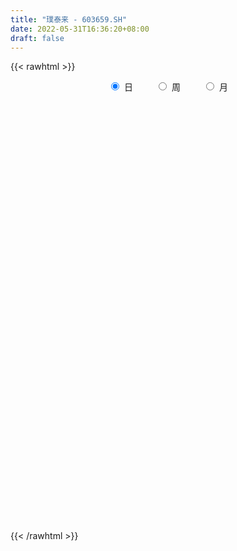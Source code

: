 ```yaml
---
title: "璞泰来 - 603659.SH"
date: 2022-05-31T16:36:20+08:00
draft: false
---
```

{{< rawhtml >}}
    <div style="text-align: center">
        <label style="padding: 1rem;"><input style="margin-right: .5rem" type="radio" name="period" value="D" checked onclick="period_change(this)">日</label>
        <label style="padding: 1rem;"><input style="margin-right: .5rem" type="radio" name="period" value="W" onclick="period_change(this)">周</label>
        <label style="padding: 1rem;"><input style="margin-right: .5rem" type="radio" name="period" value="M" onclick="period_change(this)">月</label>
    </div>
    <div id="chart" style="height: 700px;"></div> 
    <script type="text/javascript">
        const D_v = [99174.33,91848.72,91012.44,46712.13,55943.99,53880.72,106632.62,142519.04,111223.48,75296.56,133567.09,242218.78,159598.41,101921.42,74480.03,91071.54,96413.5,56874.5,81066.67,79982.96,94486.96,83950.95,64350.54,57294.0,46928.36,76363.11,67300.03,58631.86,56011.97,45794.27,74348.71,61433.2,85564.36,80525.19,110413.52,118958.62,84016.98,106577.03,91033.5,78368.05,95021.29,114464.14,84281.53,67442.97,86889.25,116425.32,87595.34,108577.37,76050.18,120490.4,205070.17,190090.74,110401.47,96150.52,95143.08,155914.48,112511.15,93759.63,68255.71,81484.42,103407.62,109069.39,76164.07,67567.48,123838.66,84892.74,87900.07,80141.54,61863.28,83680.04,63255.5,92950.04,54193.35,96708.71,52288.72,101033.56,76381.36,85811.77,72655.44,71880.95,49959.09,74245.86,85511.79,173482.69,145520.2,122061.98,91868.99,86513.53,95488.82,101757.53,68583.56,75004.33,76595.57,91110.87,83790.84,77297.48,65334.83,56295.16,67419.27,75628.58,59142.33,63453.68,70399.31,53776.78,57658.71,45046.82,69199.3,57886.29,93014.58,74521.63,72206.46,48218.55,66262.97,61298.31,77319.31,65263.98,74178.78,44751.82,46402.29,74487.74,48112.81,46045.38,43371.21,46331.33,79895.63,56192.06,81010.99,70915.54,126620.08,185720.03,109317.52,66946.26,53195.87,39866.51,42045.68,47287.84,47221.19,50813.76,62665.89,140172.92,57623.46,48913.21,33629.92,64580.35,44838.66,41988.06,41713.26,92610.28,96155.08,42863.11,52611.09,45680.44,38487.53,28908.48,47798.92,58067.72,63335.24,50677.34,87214.19,78842.55,80218.53,50778.14,84859.31,67985.32,36207.33,62725.54,31419.7,33933.76,45328.44,31067.85,29087.17,26226.19,35059.48,48224.12,48136.75,55553.95,67829.64,58071.85,34117.91,45027.49,26804.6,56192.57,33436.48,45396.38,27403.74,64690.86,49072.64,66418.04,40427.24,49609.71,37956.03,33594.71,46487.94,66180.3,68821.93,50007.0,73567.1,50643.0,30873.08,54839.35,78472.32,57495.21,31411.02,35520.54,34243.08,73333.09,38876.0,44896.93,44208.73,89710.43,59567.25,56822.33,44547.09,44050.32,38682.97,56247.61,72094.75,80402.97,59209.41,38186.49,62152.1,29130.56,36044.0,31175.03,51708.82,46839.46,42639.55,55469.59,77025.36,53356.77,74229.74,56925.28,33623.36,23246.41,66508.99,60890.47,27103.58,38051.37,30238.25,36659.41,29783.45,29810.25,44474.54,37274.73,57375.23,66732.24,66006.63,36306.05,42002.6,65669.13]
const D_histogram = [0.0,-0.0804102564,0.0420672949,0.2188242677,0.0873478643,0.0316604775,0.3964656923,1.1541335392,1.2567056135,1.4190675436,1.9670905983,2.2079801792,2.1627611657,2.0939237195,1.9950789083,2.1760889719,2.2430039247,1.9840882148,1.2734518002,1.4180814641,1.9692606617,1.9492597785,1.7503785267,1.4758090445,1.1316441792,0.629132687,0.5819677684,0.336975233,0.5225132011,0.6523611454,0.5392606671,0.4732285286,0.5194911003,1.3204830512,2.6618448739,2.4907475468,3.1714296494,2.2083789317,1.0288843669,0.2754580245,-0.9353082402,-1.9950672032,-2.3021047271,-2.0687835879,-2.1386395887,-2.836708435,-3.0411618751,-3.3946573036,-3.4438826342,-3.2294262734,-3.7483046245,-3.1071249451,-2.9976923866,-1.9479286934,-1.1334825484,-0.0528964707,-0.0598821349,-0.1985639283,-0.1797715116,-0.1764481464,-0.4002107717,-0.7874876905,-0.798221188,-0.6611836713,0.1154580613,0.520026726,0.7628057617,1.3223964862,1.3876971396,0.9004749856,0.5180092134,0.0094732612,-0.1493930519,-0.7090286663,-1.0102731927,-1.7185913452,-1.9849615509,-1.3840333824,-0.9500573772,-0.2788237893,0.3023500527,0.7289124336,1.9662827941,3.162596501,3.5472215665,4.1389623596,4.0000087356,3.6022629975,3.3695726612,2.4286260073,1.3843007999,-0.0586886201,-0.7823280985,-1.7173698105,-2.1869808331,-2.9594033112,-2.3382942336,-2.1320137298,-1.5994660935,-1.1355809486,-0.8283589662,-0.343177135,-0.6383874326,-0.8288902912,-0.3719971345,-0.2012410518,0.6170504287,0.5684119488,0.0855046006,-0.7925311222,-1.2168983557,-1.4895250096,-1.3781320682,-1.093197285,0.2478826921,0.9917825123,1.1854691779,0.9716598208,0.6441742224,-0.2991813972,-1.0997857807,-1.3599222976,-1.5351545967,-1.7593574774,-1.2460808964,-0.9104736681,-1.3105645927,-1.787246597,-0.9714194598,0.3274331115,0.3636781662,0.0940214967,0.0032938478,-0.0681769972,-0.181111939,-0.6787397835,-0.4632197488,-0.3463847837,0.108503256,-0.4275291207,-0.8688990261,-1.11988127,-1.1898741584,-1.5523074264,-1.9976417357,-2.2500585646,-2.1781267833,-2.2399395864,-2.4729617948,-2.3142577672,-1.7796932722,-1.2185844161,-0.6961928705,-0.1951485,-0.02303711,-0.2568792116,-0.5408682367,-0.9180260097,-1.4025541551,-1.4522564336,-1.0448133622,-0.8241997065,-0.1560145491,0.4491504804,0.9156978886,0.7404079541,0.6234336692,0.6913113013,0.7895063813,0.7102183957,0.7041054808,0.4324190866,0.3955444558,0.5011332028,0.0690302221,-0.1121687967,-0.7300667656,-0.9277493297,-1.0474064018,-0.6353334925,-0.2879365912,0.1264504084,0.1779084636,0.3095787047,0.3013979073,0.9481406993,1.2788054564,1.7937994341,2.1277606476,2.3099432202,2.1435006791,1.5320046258,0.7760588601,-0.2891130642,-0.9280949631,-1.2509356981,-0.7566024327,-0.4596713612,-0.3916071766,-0.2392860414,0.6157281111,1.1814648302,1.3695270114,1.663354537,1.5294762669,1.5688415981,1.390788687,0.8567116428,0.2889033708,0.6850486012,1.0382783315,0.982518148,1.029749964,0.8144329893,0.6328868182,0.739043544,0.2128986139,-0.0953420897,-0.5467428148,-0.9557504833,-1.4332686534,-1.3612807298,-1.3507862894,-1.5013888146,-1.8877894451,-2.1664054033,-2.6438239658,-3.0399348708,-2.4262905816,-1.8732841263,-1.1743204486,-0.61311998,-0.0220605332,0.2530078305,0.9934046772,1.7112438048,2.0019948035,2.4175127464,2.5131594284,2.8181334496,2.7909193965,2.7056387528,2.4616515646,2.0519794854,1.331896314,0.598746399,-0.0978671121,-0.477016261,-0.5175212019,-0.484142856]
const D_fast = [0.0,-0.1005128205,0.0324815545,0.2639445942,0.1543051569,0.1065328895,0.5704545274,1.6166557591,2.0334042367,2.5505330527,3.590328757,4.3832133827,4.8786846607,5.3333281444,5.7332530602,6.4582853667,7.0859513008,7.3230576445,6.93078418,7.42993421,8.473428573,8.9407426343,9.1794560142,9.2738387931,9.2125849727,8.8673566522,8.9656836757,8.8049349485,9.121101217,9.4140394476,9.435754136,9.4880291297,9.6641644765,10.7952771901,12.8021002314,13.253689791,14.7272293059,14.3162733212,13.393999848,12.7094380118,11.264844687,9.7063189233,8.8237552175,8.5398804598,7.9353645618,6.5281186068,5.5633746978,4.3612149435,3.4510189543,2.8581187468,1.4021642395,1.2665626826,0.6265721445,1.1893536643,1.7204291723,2.7877911323,2.7658349343,2.5775121589,2.5513616976,2.5105730263,2.186757708,1.6026088666,1.3923200721,1.364061671,2.1695679189,2.7041432651,3.1376237412,4.0278135873,4.4400385256,4.1779351179,3.9249716491,3.4188040122,3.2225894362,2.4856966551,1.9318838306,0.7939178418,0.0313072484,0.2862270712,0.4826887322,1.0842163728,1.7409777279,2.3497682173,4.0787092762,6.0656721085,7.3371025655,8.9635839485,9.8246325084,10.3274525197,10.9371553487,10.6033651966,9.9051151892,8.4474536142,7.5282321111,6.1638479465,5.1474917156,3.6352184097,3.6717539289,3.3450310003,3.4777121132,3.6577020209,3.7578342618,4.1572218093,3.7024146535,3.3046892221,3.6685830952,3.7890289149,4.7615830026,4.8550475099,4.3935163119,3.3173478085,2.588755986,1.9437480797,1.7106080041,1.7222434661,3.1252941162,4.1171395644,4.6071935246,4.6362991227,4.4698570799,3.451706111,2.3761552823,1.776038191,1.2170172427,0.5529749926,0.7547313495,0.8627201608,0.134988088,-0.7885055655,-0.2155332932,1.1651775559,1.2923421521,1.0461908569,0.9562866699,0.8677715756,0.709558649,0.0422458587,0.1419609562,0.1721997254,0.654213579,0.0112989221,-0.6472957398,-1.1782483012,-1.5457097291,-2.2962198538,-3.240964597,-4.0558960671,-4.5284959816,-5.1502936812,-6.0015563384,-6.4214167526,-6.3317755756,-6.0753128236,-5.7269694956,-5.2747122501,-5.1083601376,-5.4064220421,-5.8256281264,-6.4322924018,-7.267459086,-7.6802254728,-7.5339857421,-7.5194220129,-6.8902404928,-6.1727878432,-5.4773159628,-5.4675039088,-5.4286197764,-5.187914319,-4.8923426437,-4.7940760303,-4.6241625751,-4.7877441976,-4.7257327144,-4.4948606667,-4.9097060918,-5.1189473099,-5.9193619701,-6.3489818666,-6.7304905392,-6.477251003,-6.2018382496,-5.7558386479,-5.6599034768,-5.4508385595,-5.38366988,-4.4998919132,-3.849525792,-2.8860819558,-2.0201805804,-1.2605122027,-0.891079574,-1.1195744709,-1.6815055216,-2.818955712,-3.6899613516,-4.3255360111,-4.0203533539,-3.8383401228,-3.8681777323,-3.7756781074,-2.7667319272,-1.9056290005,-1.3751850665,-0.6655189066,-0.41702811,0.0145476207,0.1841918814,-0.1357072521,-0.6312896815,-0.0638823007,0.5489170125,0.7387863659,1.0434556729,1.0317469456,1.008422479,1.2993400908,0.8264198142,0.4943435881,-0.0937428407,-0.74168813,-1.5775234635,-1.8458557223,-2.1730578542,-2.6990075831,-3.5573555749,-4.3775728839,-5.5159474378,-6.6720420605,-6.6649704167,-6.5802849929,-6.1749014274,-5.7669809539,-5.1814366403,-4.843116319,-3.8543683029,-2.7087182242,-1.9174685247,-0.8975723951,-0.1736358561,0.8358715276,1.5063873236,2.0975163681,2.4689420711,2.5722648632,2.1851557703,1.6016924551,0.8806121659,0.3822089517,0.2123237104,0.1246663423]
const D_slow = [0.0,-0.0201025641,-0.0095857404,0.0451203265,0.0669572926,0.074872412,0.1739888351,0.4625222199,0.7766986232,1.1314655091,1.6232381587,2.1752332035,2.7159234949,3.2394044248,3.7381741519,4.2821963949,4.842947376,5.3389694297,5.6573323798,6.0118527458,6.5041679112,6.9914828559,7.4290774875,7.7980297486,8.0809407935,8.2382239652,8.3837159073,8.4679597155,8.5985880158,8.7616783022,8.8964934689,9.0148006011,9.1446733762,9.474794139,10.1402553575,10.7629422442,11.5557996565,12.1078943894,12.3651154811,12.4339799873,12.2001529272,11.7013861264,11.1258599446,10.6086640477,10.0740041505,9.3648270418,8.604536573,7.7558722471,6.8949015885,6.0875450202,5.1504688641,4.3736876278,3.6242645311,3.1372823578,2.8539117207,2.840687603,2.8257170693,2.7760760872,2.7311332093,2.6870211727,2.5869684798,2.3900965571,2.1905412601,2.0252453423,2.0541098576,2.1841165391,2.3748179795,2.7054171011,3.052341386,3.2774601324,3.4069624357,3.409330751,3.3719824881,3.1947253215,2.9421570233,2.512509187,2.0162687993,1.6702604537,1.4327461094,1.3630401621,1.4386276752,1.6208557836,2.1124264822,2.9030756074,3.789880999,4.8246215889,5.8246237728,6.7251895222,7.5675826875,8.1747391893,8.5208143893,8.5061422343,8.3105602097,7.881217757,7.3344725487,6.5946217209,6.0100481625,5.4770447301,5.0771782067,4.7932829696,4.586193228,4.5003989443,4.3408020861,4.1335795133,4.0405802297,3.9902699667,4.1445325739,4.2866355611,4.3080117113,4.1098789307,3.8056543418,3.4332730894,3.0887400723,2.8154407511,2.8774114241,3.1253570522,3.4217243466,3.6646393018,3.8256828575,3.7508875082,3.475941063,3.1359604886,2.7521718394,2.31233247,2.0008122459,1.7731938289,1.4455526807,0.9987410315,0.7558861665,0.8377444444,0.928663986,0.9521693601,0.9529928221,0.9359485728,0.890670588,0.7209856422,0.605180705,0.518584509,0.545710323,0.4388280429,0.2216032863,-0.0583670312,-0.3558355708,-0.7439124274,-1.2433228613,-1.8058375025,-2.3503691983,-2.9103540949,-3.5285945436,-4.1071589854,-4.5520823034,-4.8567284075,-5.0307766251,-5.0795637501,-5.0853230276,-5.1495428305,-5.2847598897,-5.5142663921,-5.8649049309,-6.2279690393,-6.4891723798,-6.6952223064,-6.7342259437,-6.6219383236,-6.3930138515,-6.2079118629,-6.0520534456,-5.8792256203,-5.681849025,-5.5042944261,-5.3282680559,-5.2201632842,-5.1212771702,-4.9959938695,-4.978736314,-5.0067785132,-5.1892952046,-5.421232537,-5.6830841374,-5.8419175105,-5.9139016584,-5.8822890563,-5.8378119404,-5.7604172642,-5.6850677874,-5.4480326125,-5.1283312484,-4.6798813899,-4.147941228,-3.5704554229,-3.0345802532,-2.6515790967,-2.4575643817,-2.5298426477,-2.7618663885,-3.074600313,-3.2637509212,-3.3786687615,-3.4765705557,-3.536392066,-3.3824600383,-3.0870938307,-2.7447120779,-2.3288734436,-1.9465043769,-1.5542939774,-1.2065968056,-0.9924188949,-0.9201930522,-0.7489309019,-0.4893613191,-0.2437317821,0.0137057089,0.2173139563,0.3755356608,0.5602965468,0.6135212003,0.5896856779,0.4529999742,0.2140623533,-0.14425481,-0.4845749925,-0.8222715648,-1.1976187685,-1.6695661298,-2.2111674806,-2.872123472,-3.6321071897,-4.2386798351,-4.7070008667,-5.0005809788,-5.1538609738,-5.1593761071,-5.0961241495,-4.8477729802,-4.419962029,-3.9194633281,-3.3150851415,-2.6867952844,-1.982261922,-1.2845320729,-0.6081223847,0.0072905065,0.5202853778,0.8532594563,1.0029460561,0.978479278,0.8592252128,0.7298449123,0.6088091983]
const D_data = [['2021-05-20', 86.97, 89.01, 85.3, 89.56],['2021-05-21', 87.9, 87.75, 87.32, 92.21],['2021-05-24', 89.96, 90.39, 88.19, 91.0],['2021-05-25', 90.0, 91.99, 90.0, 92.2],['2021-05-26', 92.0, 88.38, 87.07, 92.36],['2021-05-27', 89.61, 88.88, 87.1, 89.9],['2021-05-28', 90.08, 95.18, 88.6, 97.77],['2021-05-31', 98.62, 103.82, 96.89, 104.7],['2021-06-01', 102.2, 99.0, 94.69, 102.48],['2021-06-02', 98.5, 101.68, 97.98, 104.43],['2021-06-03', 103.5, 110.0, 102.61, 111.85],['2021-06-04', 108.17, 110.24, 106.01, 115.22],['2021-06-07', 114.5, 109.29, 105.15, 115.47],['2021-06-08', 110.14, 110.82, 109.7, 115.54],['2021-06-09', 112.34, 112.13, 110.51, 114.8],['2021-06-10', 112.12, 118.11, 109.98, 119.0],['2021-06-11', 119.38, 119.78, 115.02, 121.0],['2021-06-15', 117.96, 117.6, 115.46, 120.99],['2021-06-16', 118.7, 111.4, 110.0, 118.7],['2021-06-17', 111.3, 122.5, 111.3, 122.5],['2021-06-18', 122.26, 131.74, 121.01, 134.0],['2021-06-21', 130.92, 128.56, 124.0, 131.26],['2021-06-22', 127.53, 128.24, 124.37, 131.4],['2021-06-23', 127.52, 128.39, 123.62, 130.32],['2021-06-24', 127.65, 128.02, 123.22, 129.76],['2021-06-25', 129.09, 125.61, 119.71, 129.09],['2021-06-28', 125.0, 131.5, 123.86, 133.5],['2021-06-29', 131.62, 129.8, 127.58, 133.9],['2021-06-30', 129.26, 136.6, 128.0, 137.0],['2021-07-01', 134.8, 138.47, 133.8, 145.0],['2021-07-02', 134.34, 137.21, 132.1, 138.74],['2021-07-05', 138.1, 139.0, 132.6, 139.43],['2021-07-06', 138.65, 142.05, 138.65, 147.44],['2021-07-07', 141.0, 155.88, 140.01, 155.88],['2021-07-08', 157.05, 171.47, 157.05, 171.47],['2021-07-09', 172.5, 159.25, 154.32, 172.5],['2021-07-12', 162.93, 175.18, 158.42, 175.18],['2021-07-13', 174.57, 157.66, 157.66, 175.0],['2021-07-14', 149.06, 152.18, 144.91, 159.87],['2021-07-15', 150.5, 154.57, 148.0, 159.0],['2021-07-16', 153.7, 145.0, 143.0, 156.77],['2021-07-19', 144.4, 141.26, 134.6, 147.76],['2021-07-20', 142.96, 146.89, 138.5, 148.98],['2021-07-21', 148.5, 153.26, 145.4, 155.57],['2021-07-22', 155.0, 149.69, 141.83, 155.0],['2021-07-23', 148.0, 139.12, 138.0, 148.0],['2021-07-26', 139.39, 141.78, 137.0, 143.57],['2021-07-27', 143.3, 136.98, 136.0, 148.0],['2021-07-28', 135.0, 138.0, 133.2, 140.88],['2021-07-29', 142.0, 140.0, 135.03, 142.84],['2021-07-30', 139.8, 127.98, 126.0, 142.99],['2021-08-02', 135.0, 140.78, 133.33, 140.78],['2021-08-03', 140.0, 134.27, 130.5, 140.0],['2021-08-04', 135.0, 147.7, 134.94, 147.7],['2021-08-05', 150.0, 149.0, 145.18, 153.45],['2021-08-06', 153.27, 157.41, 152.98, 163.9],['2021-08-09', 157.47, 147.05, 144.4, 157.47],['2021-08-10', 147.3, 145.3, 139.51, 150.7],['2021-08-11', 144.51, 147.19, 141.69, 150.18],['2021-08-12', 145.02, 147.3, 140.87, 148.87],['2021-08-13', 147.1, 144.0, 141.94, 154.4],['2021-08-16', 145.0, 140.17, 136.0, 145.1],['2021-08-17', 140.0, 143.5, 138.88, 146.4],['2021-08-18', 143.5, 145.41, 140.2, 147.87],['2021-08-19', 143.08, 155.98, 140.11, 157.88],['2021-08-20', 155.0, 155.08, 151.12, 160.32],['2021-08-23', 155.0, 155.65, 147.59, 157.5],['2021-08-24', 156.4, 163.0, 156.4, 167.55],['2021-08-25', 161.23, 160.0, 158.6, 167.03],['2021-08-26', 160.0, 153.3, 151.8, 160.72],['2021-08-27', 152.11, 153.3, 147.17, 154.63],['2021-08-30', 153.3, 150.0, 148.68, 158.48],['2021-08-31', 150.0, 153.0, 147.0, 153.68],['2021-09-01', 154.0, 146.15, 140.0, 154.66],['2021-09-02', 143.1, 146.8, 143.1, 148.49],['2021-09-03', 148.0, 138.25, 135.0, 148.15],['2021-09-06', 136.5, 139.98, 133.0, 141.69],['2021-09-07', 140.89, 150.67, 138.11, 152.0],['2021-09-08', 150.8, 150.67, 148.81, 158.87],['2021-09-09', 155.29, 156.35, 149.9, 159.85],['2021-09-10', 156.2, 158.83, 151.95, 159.79],['2021-09-13', 161.73, 160.26, 155.86, 164.5],['2021-09-14', 162.91, 176.29, 160.5, 176.29],['2021-09-15', 185.0, 184.8, 181.6, 193.92],['2021-09-16', 180.0, 182.09, 174.57, 192.0],['2021-09-17', 182.09, 191.04, 179.0, 200.29],['2021-09-22', 188.8, 187.14, 185.09, 198.0],['2021-09-23', 193.47, 186.39, 184.9, 195.5],['2021-09-24', 187.69, 190.57, 181.89, 197.5],['2021-09-27', 191.62, 181.96, 175.3, 193.38],['2021-09-28', 180.16, 178.0, 172.5, 184.58],['2021-09-29', 178.53, 168.0, 165.01, 178.7],['2021-09-30', 171.95, 172.0, 163.25, 175.8],['2021-10-08', 176.81, 165.0, 160.0, 180.88],['2021-10-11', 164.22, 166.54, 156.0, 170.0],['2021-10-12', 164.34, 158.3, 156.22, 167.5],['2021-10-13', 158.5, 174.13, 156.51, 174.13],['2021-10-14', 171.0, 170.2, 166.6, 176.97],['2021-10-15', 167.13, 175.55, 166.8, 176.56],['2021-10-18', 175.58, 177.0, 168.08, 177.8],['2021-10-19', 177.01, 177.01, 171.43, 179.13],['2021-10-20', 176.0, 181.57, 174.55, 184.65],['2021-10-21', 179.67, 172.54, 169.8, 180.91],['2021-10-22', 171.0, 172.55, 168.77, 175.95],['2021-10-25', 172.0, 181.49, 171.36, 183.68],['2021-10-26', 184.0, 179.95, 178.56, 188.0],['2021-10-27', 180.0, 191.5, 176.5, 193.56],['2021-10-28', 191.8, 183.8, 182.55, 193.1],['2021-10-29', 181.78, 177.79, 173.1, 185.0],['2021-11-01', 176.0, 169.46, 168.0, 177.81],['2021-11-02', 169.5, 171.37, 168.98, 176.84],['2021-11-03', 169.93, 170.81, 167.54, 175.6],['2021-11-04', 172.0, 174.5, 170.0, 179.37],['2021-11-05', 176.59, 177.18, 173.6, 185.59],['2021-11-08', 177.0, 194.9, 175.71, 194.9],['2021-11-09', 196.0, 194.0, 191.11, 198.43],['2021-11-10', 192.91, 190.99, 184.78, 193.85],['2021-11-11', 190.4, 187.2, 183.4, 192.0],['2021-11-12', 185.71, 185.49, 180.8, 188.47],['2021-11-15', 184.88, 175.0, 173.99, 184.88],['2021-11-16', 174.91, 172.01, 172.01, 176.97],['2021-11-17', 173.44, 175.39, 172.66, 177.36],['2021-11-18', 175.99, 174.53, 171.5, 176.8],['2021-11-19', 175.47, 171.87, 169.0, 175.88],['2021-11-22', 172.0, 181.0, 170.51, 182.6],['2021-11-23', 179.5, 180.48, 173.01, 181.5],['2021-11-24', 180.0, 170.42, 167.1, 180.0],['2021-11-25', 169.1, 166.01, 164.42, 171.02],['2021-11-26', 169.5, 182.15, 167.5, 182.61],['2021-11-29', 178.85, 193.8, 178.85, 200.37],['2021-11-30', 195.0, 182.0, 181.19, 197.88],['2021-12-01', 183.06, 177.85, 176.8, 185.0],['2021-12-02', 178.86, 179.29, 177.88, 183.8],['2021-12-03', 182.87, 179.2, 178.0, 183.72],['2021-12-06', 177.0, 178.21, 175.2, 181.73],['2021-12-07', 178.96, 171.5, 170.65, 179.98],['2021-12-08', 172.34, 179.31, 172.34, 181.0],['2021-12-09', 179.0, 178.73, 175.5, 184.79],['2021-12-10', 178.33, 184.5, 176.94, 187.28],['2021-12-13', 183.0, 171.8, 166.25, 183.0],['2021-12-14', 169.5, 169.86, 168.37, 172.84],['2021-12-15', 170.5, 169.58, 168.8, 175.66],['2021-12-16', 169.72, 170.02, 167.23, 171.01],['2021-12-17', 169.0, 164.0, 160.95, 171.3],['2021-12-20', 163.5, 159.2, 157.86, 165.09],['2021-12-21', 158.57, 157.8, 156.6, 161.0],['2021-12-22', 159.75, 159.3, 156.49, 160.71],['2021-12-23', 160.0, 155.5, 153.08, 160.0],['2021-12-24', 155.5, 150.2, 143.56, 155.79],['2021-12-27', 152.0, 152.44, 150.01, 156.0],['2021-12-28', 153.98, 156.77, 151.5, 157.38],['2021-12-29', 158.0, 158.2, 155.8, 160.4],['2021-12-30', 157.69, 159.18, 155.5, 160.76],['2021-12-31', 159.54, 160.61, 157.5, 161.2],['2022-01-04', 162.0, 157.5, 156.5, 163.61],['2022-01-05', 156.42, 151.4, 150.3, 158.47],['2022-01-06', 148.45, 148.3, 143.58, 150.49],['2022-01-07', 148.74, 143.98, 141.39, 149.6],['2022-01-10', 145.2, 138.55, 137.0, 145.2],['2022-01-11', 140.45, 140.54, 135.9, 142.98],['2022-01-12', 143.0, 145.33, 141.33, 149.3],['2022-01-13', 146.0, 143.0, 141.5, 146.88],['2022-01-14', 140.61, 149.67, 140.0, 150.98],['2022-01-17', 150.01, 151.5, 148.0, 156.3],['2022-01-18', 150.51, 152.29, 150.51, 155.35],['2022-01-19', 152.09, 144.8, 142.19, 152.66],['2022-01-20', 144.76, 144.41, 143.7, 147.97],['2022-01-21', 144.12, 146.27, 141.37, 149.18],['2022-01-24', 145.0, 146.87, 142.0, 148.29],['2022-01-25', 146.5, 144.5, 144.39, 150.78],['2022-01-26', 145.53, 144.98, 142.42, 147.5],['2022-01-27', 146.33, 140.6, 140.16, 146.7],['2022-01-28', 141.2, 142.3, 137.5, 146.45],['2022-02-07', 145.5, 143.91, 138.12, 150.98],['2022-02-08', 143.53, 135.8, 132.52, 144.53],['2022-02-09', 135.57, 136.55, 132.51, 137.91],['2022-02-10', 136.55, 127.84, 125.8, 138.0],['2022-02-11', 125.75, 129.47, 124.5, 133.6],['2022-02-14', 129.2, 128.0, 125.0, 131.61],['2022-02-15', 128.84, 133.96, 127.66, 134.5],['2022-02-16', 135.3, 134.0, 133.11, 136.36],['2022-02-17', 134.0, 136.0, 133.02, 139.99],['2022-02-18', 135.0, 132.0, 131.0, 135.02],['2022-02-21', 132.34, 132.87, 131.13, 138.98],['2022-02-22', 131.62, 130.88, 129.0, 132.6],['2022-02-23', 131.5, 140.53, 131.5, 143.0],['2022-02-24', 139.99, 139.36, 137.33, 142.46],['2022-02-25', 142.58, 144.5, 141.1, 148.2],['2022-02-28', 145.03, 145.48, 142.73, 147.38],['2022-03-01', 146.97, 146.21, 144.0, 149.61],['2022-03-02', 145.93, 143.2, 140.8, 145.98],['2022-03-03', 144.21, 136.58, 136.1, 144.9],['2022-03-04', 134.12, 131.62, 130.1, 136.87],['2022-03-07', 129.54, 122.64, 121.96, 131.0],['2022-03-08', 122.13, 122.49, 119.48, 126.05],['2022-03-09', 124.0, 122.55, 116.18, 125.3],['2022-03-10', 126.58, 132.0, 126.0, 133.7],['2022-03-11', 130.0, 130.71, 126.57, 131.98],['2022-03-14', 128.24, 128.0, 127.01, 131.0],['2022-03-15', 126.0, 128.9, 124.92, 134.0],['2022-03-16', 132.1, 140.1, 128.8, 140.32],['2022-03-17', 140.03, 140.59, 140.0, 145.0],['2022-03-18', 138.81, 138.51, 135.38, 140.89],['2022-03-21', 138.8, 142.0, 136.28, 144.48],['2022-03-22', 141.04, 138.05, 136.99, 141.9],['2022-03-23', 145.0, 140.96, 139.51, 145.9],['2022-03-24', 139.56, 138.85, 135.1, 141.0],['2022-03-25', 138.0, 133.2, 132.7, 140.7],['2022-03-28', 130.54, 130.11, 128.71, 134.0],['2022-03-29', 134.1, 142.0, 132.5, 143.12],['2022-03-30', 142.99, 144.1, 140.36, 145.17],['2022-03-31', 145.54, 140.54, 138.76, 146.49],['2022-04-01', 139.25, 142.6, 138.4, 145.5],['2022-04-06', 142.6, 139.61, 137.51, 143.2],['2022-04-07', 138.0, 139.58, 136.51, 142.2],['2022-04-08', 139.58, 143.6, 137.95, 146.18],['2022-04-11', 142.17, 135.0, 133.05, 142.17],['2022-04-12', 132.01, 135.6, 131.56, 140.48],['2022-04-13', 135.0, 131.56, 130.0, 135.05],['2022-04-14', 133.5, 129.2, 126.85, 135.5],['2022-04-15', 127.79, 124.98, 121.79, 127.79],['2022-04-18', 123.78, 129.6, 122.8, 130.5],['2022-04-19', 128.1, 127.87, 126.66, 132.88],['2022-04-20', 128.64, 124.18, 124.0, 129.0],['2022-04-21', 123.19, 118.2, 117.01, 125.19],['2022-04-22', 118.3, 115.84, 115.19, 119.89],['2022-04-25', 111.21, 109.0, 108.99, 114.8],['2022-04-26', 110.12, 104.9, 103.61, 110.34],['2022-04-27', 102.81, 115.39, 101.3, 115.39],['2022-04-28', 113.68, 115.43, 111.27, 118.0],['2022-04-29', 116.47, 118.74, 111.2, 120.27],['2022-05-05', 115.83, 118.99, 114.52, 121.8],['2022-05-06', 115.39, 121.5, 115.1, 123.47],['2022-05-09', 119.05, 119.25, 118.11, 122.58],['2022-05-10', 119.2, 127.63, 117.52, 127.63],['2022-05-11', 125.87, 131.73, 123.9, 135.81],['2022-05-12', 130.0, 130.01, 128.0, 133.6],['2022-05-13', 131.58, 134.75, 129.01, 136.98],['2022-05-16', 133.7, 133.68, 133.1, 137.46],['2022-05-17', 134.5, 139.2, 133.75, 139.36],['2022-05-18', 139.13, 137.81, 137.21, 141.5],['2022-05-19', 135.68, 138.85, 135.12, 139.2],['2022-05-20', 139.5, 138.0, 135.19, 140.6],['2022-05-23', 137.89, 136.0, 133.44, 137.89],['2022-05-24', 135.46, 130.5, 130.5, 136.0],['2022-05-25', 129.8, 127.3, 125.31, 132.98],['2022-05-26', 128.8, 124.22, 121.1, 131.0],['2022-05-27', 125.69, 125.18, 124.39, 129.09],['2022-05-30', 127.37, 128.0, 125.2, 128.75],['2022-05-31', 127.85, 128.6, 124.22, 128.6]]
const W_v = [217.61,1243.97,221429.27,1202063.0700000001,744124.3700000001,456412.4999999999,305936.96,183506.49,339299.08,175168.97,147774.61,212820.23,159165.23,138138.41,55992.77,113236.87,494255.65,287019.5,164787.9,264753.37,168121.53,158384.17,226960.92,194573.0,171204.2,156422.44,110782.74,70075.06,90572.77,67213.47,80407.63,52187.54,49968.95,96785.47,86641.23,37576.97,60901.38,64332.55,111588.02,82435.13,74948.81,47429.66,63968.66,67127.12,57861.72,45543.29,34071.91,33655.25,26995.42,57989.22,70341.03,53781.04,36077.42,64859.16,61882.59,108385.09,106466.63,201748.48,99208.14,82011.28,84740.85,77148.98,80443.99,62284.58,21586.42,41571.42,30718.34,23666.04,27659.52,24807.25,40845.11,53814.18,32137.82,68435.55,63689.28,37806.52,95504.41,60607.55,47297.67,33695.31,95311.67,101613.46,86844.82,73681.23,81223.0,107524.37,10315.47,33416.3,52772.69,38699.74,109674.69,284809.1,118007.95,190439.56,189572.82,185841.32,173599.65,198646.55,177830.15,163813.37,173151.3,222308.38,201889.79,317127.54,216368.23,231005.95,349926.46,328738.31,242754.13,338038.94,298977.8,286894.19,171127.62,279280.46,185994.36,152646.97,169349.09,147333.16,260732.85,224300.18,151857.1,190760.19,212649.08,101432.32,130719.06,158587.94,239060.35,271135.29,194154.32,186628.59,173999.43,249742.27,169207.49,177982.98,168377.51,157626.09,156391.99,85450.73,54307.17,217317.74,211419.24,171559.35,228018.58,231214.86,265374.4,307001.13,212318.65,327386.61,272353.21,334031.34,221853.5,398504.0,386484.87,309831.99,224480.28,191022.24,123253.92,92182.63,173422.11,98072.75,111933.76,158066.52,115546.42,136378.03,147143.66,243491.08,201565.74,293847.44,97156.28,150981.09,338820.46,354181.9,704824.9500000001,523484.9,312411.09,328886.96,302086.84,456894.89,455016.85,469503.21,597783.4600000001,647700.29,459418.53,461532.34,376840.43,397174.3799999999,356688.61,600822.52,273871.34,321940.99,91110.87,350137.5800000001,322400.6800000001,322805.7,322507.92,307916.18,258348.47,414634.3,455046.19,250034.36,344919.86,317305.34,208550.65,219879.22,381912.72,232271.65,166769.13,277816.31,195579.05,252981.66,208075.63,309219.33,253090.98,226869.64,294855.83,138980.9,312045.72,194897.87,302721.01,90548.64,215800.82,170965.9,263694.88,107671.73]
const W_histogram = [0.0,0.6479790313,2.0615064088,2.8100627529,3.2352224181,2.8727445188,2.5433194217,2.1435922811,1.7568663256,1.3228076215,0.9322999983,0.3276146487,-0.1557485957,-0.58639416,-1.1107208544,-0.8383935909,-0.4053399343,-0.1114268727,0.0913221155,0.3466972712,0.2487656924,0.2545111702,0.2647333054,0.0551492602,-0.0598775561,-0.4022221335,-0.7722449718,-1.0591014316,-1.3503568564,-1.5959782842,-1.6696142525,-1.7013118895,-1.7540889597,-1.5990075287,-1.3795540807,-1.1926712778,-1.3681838267,-1.3348470292,-1.303361694,-1.1641201267,-0.9055000341,-0.5508171898,-0.3518686623,-0.0225463106,0.1650464319,0.1953110328,0.1590123614,0.1650242476,0.0897080557,0.0478645541,-0.01798641,0.0848356889,0.1662928838,0.2198500058,0.3104492159,0.3555909745,0.3367850395,0.628704884,0.7673363593,0.7116563547,0.5677551006,0.3905071345,0.3035890837,0.1332309251,0.0683300364,-0.1129543518,-0.2092084656,-0.3754286681,-0.4742651238,-0.5553264594,-0.532518404,-0.4260626778,-0.3675844092,-0.1448340417,-0.0293046365,0.0500902129,0.2869360605,0.458457769,0.4032198299,0.3908462776,0.3522241824,0.1867547588,0.0788188434,0.075231696,-0.0125045479,-0.060696093,-0.0696883361,-0.1140311933,-0.2629007787,-0.2564973135,-0.0377339473,0.2765342606,0.3854671486,0.980018415,1.3570397816,1.6060482624,1.8001307331,1.9143283484,2.0688805876,2.2585004952,2.2019561873,1.782099295,1.7498700916,2.0007830331,1.9911856821,1.8459047366,0.8968662266,0.1185264954,-0.6817522636,-1.6768633165,-2.3901511518,-2.6313424488,-2.7143514317,-2.3898844159,-2.1537140549,-1.5790789288,-1.005912791,-0.667469115,-0.4508584018,0.0573478606,0.7269988731,0.9143149207,1.3418892034,1.5689823851,1.891981599,2.4863617711,2.1104970604,1.4206800958,1.1750747329,1.1554204562,0.8048615108,-0.0185698896,-0.3513283169,-0.3710104143,-0.5231923649,-0.3373606003,-0.5530773217,-0.4815782523,-0.1259924772,-0.3273020554,-0.7205915762,-0.5589305184,-0.2478163888,-0.1516825755,-0.6672706589,-1.1285647822,-1.340161427,-1.5999876084,-1.0226671979,-0.5035056237,-0.3424999255,0.0482094831,-0.3622954797,-0.4733698842,-0.9697765173,-1.208092743,-1.1449648025,-1.2714232599,-1.8368850031,-1.9388741503,-2.2846413296,-1.9706060527,-1.7100165419,-1.2374820234,-0.6912862737,0.0679319777,0.7286167504,1.2030454019,1.2371783549,1.1464485082,1.7128652554,2.4488885276,3.7339815904,4.9350702552,6.1637342612,6.1767634239,6.5445822935,7.7668347883,7.1269120235,5.8712698629,3.9464668271,4.2832358992,3.2761494844,3.0349811987,2.4589055052,0.8506504348,0.9516372732,2.8586803859,3.7056774667,2.680311541,1.2673975308,0.8027545211,0.0902677732,-0.2145610843,-0.6207425466,-0.4984887954,-1.4498160444,-1.4956263299,-1.8123735319,-1.7517078402,-3.1001704842,-4.8265145665,-5.1431833599,-6.2736019653,-6.4160957123,-6.4973865239,-6.5576223327,-7.1519819667,-7.0534226227,-5.8733834458,-5.6836589437,-5.3477385218,-4.3697544036,-3.8672947614,-2.7416522312,-1.8142383773,-2.3076545321,-3.0555026555,-3.1482915924,-2.827396852,-1.5881435267,-0.4728014769,-0.5180649346,-0.2508210194]
const W_fast = [0.0,0.8099737892,2.7388777688,4.1899498011,5.4239150709,5.7796233013,6.0860280597,6.2221989893,6.2746896152,6.1713328165,6.0139001929,5.4911185055,4.9688181121,4.3915740078,3.5895670998,3.6522959656,3.9840146386,4.250070982,4.4756504991,4.8176999726,4.7819598169,4.8513330872,4.9277385488,4.7319418187,4.6019456134,4.1590455025,3.5959614213,3.0443296036,2.4154849647,1.7708689659,1.2798294345,0.8228038251,0.3315045149,0.0868340638,-0.0386010084,-0.1498860249,-0.6674445305,-0.9678194903,-1.2621745786,-1.4139630429,-1.3817179589,-1.1647394121,-1.0537580502,-0.730072276,-0.5012179256,-0.4221255665,-0.4186711476,-0.3714031995,-0.4242923774,-0.4541697405,-0.5245173071,-0.400486286,-0.2774558702,-0.1689362467,-0.0007247327,0.1333147696,0.1987050945,0.64780116,0.9782667251,1.1005008092,1.0985383302,1.0189171478,1.0078963678,0.8708459406,0.823027561,0.6135045848,0.4649483546,0.204870985,-0.0125317516,-0.232424702,-0.3427462477,-0.3428061909,-0.3762240246,-0.1896821676,-0.0814789215,0.0104384812,0.3190183439,0.6051544946,0.650721513,0.7360595301,0.7854934804,0.6667127466,0.5784815421,0.5937023187,0.5028399378,0.4394743694,0.4130600423,0.3402093868,0.1256146067,0.0678937435,0.2772236229,0.6606253959,0.8659250712,1.7054809412,2.4217622532,3.0722827996,3.7163979536,4.309177656,4.9809500422,5.7351950736,6.2291398124,6.2548077439,6.6600460634,7.4111547632,7.8993538327,8.2155490714,7.490727118,6.7420190107,5.7713021858,4.3569753038,3.0461496805,2.1471227713,1.3855259305,1.1125218423,0.8102636896,0.9901290835,1.3118170236,1.4833934208,1.5872895335,2.109832761,2.9612334919,3.3771282697,4.1401748532,4.7595136312,5.5555082449,6.7714788597,6.9232384141,6.5885914735,6.6367547938,6.9059556311,6.7566120634,5.9285381906,5.5079476841,5.3955129831,5.1125329413,5.2140245559,4.860038504,4.8111430103,5.1352306661,4.8520955741,4.2786581592,4.3005865874,4.5497466198,4.6079597892,3.9255540411,3.1821187223,2.6354817207,1.9756586372,2.2973122483,2.6905974165,2.7659781333,3.1687399128,2.66766108,2.4382442044,1.699393442,1.1590540305,0.9359407705,0.4916264981,-0.5330564959,-1.1197641807,-2.0366916924,-2.2153079287,-2.3822225533,-2.2190585407,-1.8456843595,-1.0694831136,-0.2266441533,0.5485458486,0.8919733904,1.0878556707,2.0824887318,3.4307341359,5.6493225963,8.0841788249,10.8537763962,12.4109964149,14.4149608578,17.5789220498,18.7207272908,18.9329025959,17.9947162669,19.4022943139,19.2142452701,19.731822284,19.7704729669,18.3748805052,18.7137766619,21.3354898711,23.1089063186,22.753618278,21.6575536505,21.3935992711,20.7036794665,20.3452103379,19.783843239,19.7814747913,18.4676935312,18.0479766633,17.2781360783,16.9008748099,14.7773695449,11.844396821,10.2419321876,7.5431130908,5.7965954157,4.0909579732,2.3913165813,0.0089614556,-1.6558348561,-1.9441415406,-3.1753317745,-4.1763459831,-4.2908004658,-4.7551645139,-4.3149350414,-3.8410807819,-4.9114105697,-6.423134357,-7.3029961921,-7.6889506646,-6.846733221,-5.8495915404,-6.0243712318,-5.8198325714]
const W_slow = [0.0,0.1619947578,0.67737136,1.3798870483,2.1886926528,2.9068787825,3.5427086379,4.0786067082,4.5178232896,4.848525195,5.0816001946,5.1635038567,5.1245667078,4.9779681678,4.7002879542,4.4906895565,4.3893545729,4.3614978547,4.3843283836,4.4710027014,4.5331941245,4.596821917,4.6630052434,4.6767925584,4.6618231694,4.561267636,4.3682063931,4.1034310352,3.7658418211,3.3668472501,2.9494436869,2.5241157146,2.0855934746,1.6858415925,1.3409530723,1.0427852529,0.7007392962,0.3670275389,0.0411871154,-0.2498429163,-0.4762179248,-0.6139222223,-0.7018893878,-0.7075259655,-0.6662643575,-0.6174365993,-0.577683509,-0.5364274471,-0.5140004331,-0.5020342946,-0.5065308971,-0.4853219749,-0.4437487539,-0.3887862525,-0.3111739485,-0.2222762049,-0.138079945,0.019096276,0.2109303658,0.3888444545,0.5307832296,0.6284100132,0.7043072842,0.7376150154,0.7546975245,0.7264589366,0.6741568202,0.5802996532,0.4617333722,0.3229017574,0.1897721564,0.0832564869,-0.0086396154,-0.0448481258,-0.052174285,-0.0396517317,0.0320822834,0.1466967256,0.2475016831,0.3452132525,0.4332692981,0.4799579878,0.4996626987,0.5184706227,0.5153444857,0.5001704624,0.4827483784,0.4542405801,0.3885153854,0.324391057,0.3149575702,0.3840911353,0.4804579225,0.7254625263,1.0647224716,1.4662345372,1.9162672205,2.3948493076,2.9120694545,3.4766945783,4.0271836252,4.4727084489,4.9101759718,5.4103717301,5.9081681506,6.3696443348,6.5938608914,6.6234925153,6.4530544494,6.0338386203,5.4363008323,4.7784652201,4.0998773622,3.5024062582,2.9639777445,2.5692080123,2.3177298145,2.1508625358,2.0381479353,2.0524849005,2.2342346188,2.4628133489,2.7982856498,3.1905312461,3.6635266458,4.2851170886,4.8127413537,5.1679113777,5.4616800609,5.7505351749,5.9517505526,5.9471080802,5.859276001,5.7665233974,5.6357253062,5.5513851561,5.4131158257,5.2927212626,5.2612231433,5.1793976295,4.9992497354,4.8595171058,4.7975630086,4.7596423647,4.5928247,4.3106835045,3.9756431477,3.5756462456,3.3199794462,3.1941030402,3.1084780588,3.1205304296,3.0299565597,2.9116140886,2.6691699593,2.3671467735,2.0809055729,1.763049758,1.3038285072,0.8191099696,0.2479496372,-0.244701876,-0.6722060114,-0.9815765173,-1.1543980857,-1.1374150913,-0.9552609037,-0.6544995532,-0.3452049645,-0.0585928375,0.3696234764,0.9818456083,1.9153410059,3.1491085697,4.690042135,6.234232991,7.8703785643,9.8120872614,11.5938152673,13.061632733,14.0482494398,15.1190584146,15.9380957857,16.6968410854,17.3115674617,17.5242300704,17.7621393887,18.4768094852,19.4032288519,20.0733067371,20.3901561198,20.5908447501,20.6134116933,20.5597714223,20.4045857856,20.2799635868,19.9175095757,19.5436029932,19.0905096102,18.6525826501,17.8775400291,16.6709113875,15.3851155475,13.8167150562,12.2126911281,10.5883444971,8.9489389139,7.1609434223,5.3975877666,3.9292419052,2.5083271692,1.1713925388,0.0789539379,-0.8878697525,-1.5732828103,-2.0268424046,-2.6037560376,-3.3676317015,-4.1547045996,-4.8615538126,-5.2585896943,-5.3767900635,-5.5063062972,-5.569011552]
const W_data = [['2017-11-03', 16.6201, 16.6201, 16.6201, 16.6201],['2017-11-10', 18.2821, 26.7737, 18.2821, 26.7737],['2017-11-17', 29.4483, 43.1145, 29.4483, 43.1145],['2017-11-24', 43.1215, 42.7514, 40.6355, 48.8687],['2017-12-01', 41.7598, 44.567, 41.2081, 48.7989],['2017-12-08', 43.2263, 37.6816, 35.6285, 43.736],['2017-12-15', 37.2207, 38.8547, 37.1858, 40.831],['2017-12-22', 38.8966, 38.4218, 36.5223, 39.7137],['2017-12-29', 38.0587, 38.6313, 37.1927, 42.3603],['2018-01-05', 39.0223, 37.7165, 37.5698, 40.2235],['2018-01-12', 37.5279, 37.6397, 37.1508, 38.6802],['2018-01-19', 37.3464, 33.4916, 32.5559, 37.3464],['2018-01-26', 33.4497, 32.8631, 31.9134, 35.0279],['2018-02-02', 32.6327, 31.4665, 28.9874, 33.9944],['2018-02-09', 30.7263, 27.7095, 27.1718, 32.0391],['2018-05-11', 30.4818, 36.8855, 30.4818, 36.8855],['2018-05-18', 36.9763, 40.9495, 36.7388, 42.1438],['2018-05-25', 41.0198, 41.5959, 41.0128, 44.7291],['2018-06-01', 41.1041, 42.4178, 39.692, 42.8463],['2018-06-08', 42.5021, 45.1295, 37.6547, 45.27],['2018-06-15', 44.6096, 42.0103, 40.809, 47.2089],['2018-06-22', 41.4624, 43.9141, 38.6383, 45.6494],['2018-06-29', 44.2584, 44.8836, 41.1322, 47.7709],['2018-07-06', 44.3989, 42.3827, 41.4553, 46.7172],['2018-07-13', 42.1649, 43.3521, 41.0619, 44.9328],['2018-07-20', 42.0103, 39.7342, 38.4907, 42.0103],['2018-07-27', 39.7342, 37.6196, 36.6572, 41.6521],['2018-08-03', 37.3878, 36.7485, 34.5637, 38.6242],['2018-08-10', 36.6712, 34.7182, 31.6272, 36.6923],['2018-08-17', 34.4232, 33.1587, 32.9339, 36.8328],['2018-08-24', 33.2289, 33.5872, 32.3718, 35.0554],['2018-08-31', 33.7277, 32.8636, 32.6458, 34.4232],['2018-09-07', 32.8636, 31.311, 30.4118, 33.3343],['2018-09-14', 31.6061, 33.1165, 29.0138, 34.8798],['2018-09-21', 33.0041, 33.9595, 30.9528, 35.1187],['2018-09-28', 34.4232, 33.7909, 33.4397, 34.7323],['2018-10-12', 33.0182, 28.3745, 27.8828, 33.3624],['2018-10-19', 28.6907, 29.5969, 26.6955, 30.8052],['2018-10-26', 29.5899, 28.7188, 27.0468, 31.5499],['2018-11-02', 28.501, 29.5267, 26.7517, 29.7374],['2018-11-09', 29.906, 31.2197, 29.3651, 31.859],['2018-11-16', 31.2197, 33.4256, 30.6437, 34.2827],['2018-11-23', 33.2078, 32.5194, 31.6834, 34.0087],['2018-11-30', 33.0533, 35.3365, 32.4772, 35.7299],['2018-12-07', 36.0038, 34.922, 34.4443, 36.6642],['2018-12-14', 34.4794, 33.5942, 33.4748, 35.758],['2018-12-21', 33.6855, 32.8004, 32.5615, 34.4021],['2018-12-28', 32.9971, 33.2992, 31.9714, 33.7769],['2019-01-04', 33.7207, 32.1189, 31.3321, 33.7207],['2019-01-11', 32.1119, 32.2032, 31.7677, 34.3459],['2019-01-18', 32.1049, 31.5499, 30.3697, 33.3694],['2019-01-25', 31.5499, 33.7207, 31.3532, 34.5637],['2019-02-01', 33.7628, 33.9876, 31.9784, 34.2124],['2019-02-15', 34.2124, 34.1, 33.7207, 35.9055],['2019-02-22', 34.4091, 35.1187, 33.6434, 35.2873],['2019-03-01', 35.4067, 35.1468, 34.5075, 36.8679],['2019-03-08', 35.3013, 34.6691, 34.6339, 36.7907],['2019-03-15', 34.662, 39.685, 34.6339, 40.7388],['2019-03-22', 39.8396, 39.5094, 38.1184, 40.5983],['2019-03-29', 38.9825, 37.9358, 36.6712, 40.0292],['2019-04-04', 38.1114, 36.8679, 36.7134, 39.0949],['2019-04-12', 37.2192, 36.046, 35.6526, 37.4861],['2019-04-19', 35.8282, 36.8354, 35.1889, 39.0247],['2019-04-26', 36.9628, 35.3696, 34.4845, 36.9628],['2019-04-30', 35.3342, 36.2406, 34.8456, 36.6796],['2019-05-10', 35.2634, 34.2013, 33.3515, 35.7591],['2019-05-17', 33.8472, 34.4845, 33.7197, 35.3059],['2019-05-24', 34.1659, 32.7497, 32.6434, 34.6615],['2019-05-31', 33.1037, 32.608, 32.2186, 33.1037],['2019-06-06', 32.7355, 31.9849, 31.3618, 32.8913],['2019-06-14', 32.4168, 32.7284, 31.1706, 33.6065],['2019-06-21', 32.608, 33.7622, 32.608, 34.3429],['2019-06-28', 33.7552, 33.2949, 32.4381, 33.7552],['2019-07-05', 33.9888, 35.9078, 33.4294, 36.2335],['2019-07-12', 36.2547, 35.405, 34.4349, 36.5946],['2019-07-19', 35.5466, 35.4829, 34.7253, 36.0848],['2019-07-26', 35.051, 38.4499, 35.051, 39.0163],['2019-08-02', 38.8606, 39.0517, 37.5293, 39.3137],['2019-08-09', 39.0376, 36.8991, 36.3256, 39.1084],['2019-08-16', 36.7363, 37.6143, 36.5946, 38.5632],['2019-08-23', 37.6143, 37.501, 36.7504, 39.6324],['2019-08-30', 36.8283, 35.6387, 34.9235, 37.5718],['2019-09-06', 35.6599, 35.7945, 35.3271, 37.4019],['2019-09-12', 35.9715, 36.9345, 35.8016, 38.1312],['2019-09-20', 36.9345, 35.7308, 35.405, 38.0604],['2019-09-27', 35.7308, 35.9007, 35.1855, 38.2233],['2019-09-30', 35.9007, 36.2547, 35.4192, 36.892],['2019-10-11', 36.106, 35.6599, 35.1147, 37.0549],['2019-10-18', 35.6599, 33.7339, 33.5286, 36.892],['2019-10-25', 33.5994, 35.1359, 32.8063, 35.313],['2019-11-01', 34.7323, 38.3366, 34.7323, 39.0163],['2019-11-08', 38.6623, 41.1265, 38.0392, 45.6937],['2019-11-15', 41.4026, 40.0289, 39.0801, 41.6788],['2019-11-22', 40.2484, 48.6607, 39.7244, 52.1304],['2019-11-29', 49.567, 49.6378, 48.0092, 52.1516],['2019-12-06', 50.2043, 51.1036, 46.5647, 52.9164],['2019-12-13', 50.2751, 53.2279, 47.3224, 53.2279],['2019-12-20', 54.1272, 54.8636, 52.2437, 58.5528],['2019-12-27', 53.7448, 58.0784, 53.4758, 61.1728],['2020-01-03', 58.4183, 61.6472, 57.7102, 62.3128],['2020-01-10', 61.7251, 61.2507, 59.7566, 66.9155],['2020-01-17', 61.5481, 57.6111, 57.4836, 64.515],['2020-01-23', 57.9934, 63.3325, 57.696, 67.2837],['2020-02-07', 57.0021, 69.7196, 57.0021, 73.6425],['2020-02-14', 69.1106, 69.5213, 67.659, 76.1208],['2020-02-21', 69.5355, 69.8187, 65.9879, 75.6464],['2020-02-28', 68.8982, 58.8007, 58.5599, 73.2884],['2020-03-06', 60.8966, 57.604, 55.2318, 61.1374],['2020-03-13', 54.7999, 53.7519, 51.5143, 56.7755],['2020-03-20', 53.8156, 46.3806, 44.2421, 54.4529],['2020-03-27', 44.8794, 44.4616, 41.7425, 46.8054],['2020-04-03', 43.442, 46.501, 41.7779, 47.1383],['2020-04-10', 47.988, 46.0903, 45.368, 48.5049],['2020-04-17', 45.4176, 50.3459, 44.3271, 52.0454],['2020-04-24', 49.8857, 49.3971, 47.7968, 53.0367],['2020-04-30', 50.1052, 54.7362, 48.6465, 55.7134],['2020-05-08', 55.5151, 57.1437, 52.3145, 58.0572],['2020-05-15', 57.1366, 56.3225, 54.3656, 57.9236],['2020-05-22', 56.3866, 56.1517, 54.1877, 62.7269],['2020-05-29', 56.8562, 61.9085, 54.2945, 63.0471],['2020-06-05', 62.2643, 67.7507, 61.3392, 71.8281],['2020-06-12', 68.3128, 65.0253, 63.6875, 73.294],['2020-06-19', 64.6766, 70.9884, 62.3995, 71.515],['2020-06-24', 70.4476, 71.8495, 69.0316, 74.0056],['2020-07-03', 71.394, 76.425, 70.5899, 78.3463],['2020-07-10', 76.425, 84.6439, 74.3543, 89.0913],['2020-07-17', 86.1169, 75.5711, 73.5146, 90.6924],['2020-07-24', 78.9725, 70.8746, 69.8001, 79.741],['2020-07-31', 70.4476, 75.7063, 69.3874, 77.0299],['2020-08-07', 76.916, 79.556, 76.425, 83.7686],['2020-08-14', 78.204, 76.0265, 71.1592, 79.6983],['2020-08-21', 76.0407, 68.078, 65.3811, 76.0834],['2020-08-28', 68.4623, 71.7854, 67.0747, 73.0236],['2020-09-04', 71.821, 75.2936, 69.6506, 78.4886],['2020-09-11', 75.998, 73.6213, 65.2245, 77.4212],['2020-09-18', 74.0056, 78.4032, 73.415, 80.908],['2020-09-25', 79.186, 73.7138, 73.2228, 81.7477],['2020-09-30', 74.7029, 77.2718, 73.0094, 79.6414],['2020-10-09', 80.4099, 82.502, 79.7197, 83.0143],['2020-10-16', 83.6121, 76.5033, 76.1617, 87.3266],['2020-10-23', 76.8377, 72.7888, 70.9315, 77.1864],['2020-10-30', 72.2408, 79.3069, 70.4476, 80.8369],['2020-11-06', 77.9905, 82.8293, 75.4217, 86.0955],['2020-11-13', 84.1031, 81.7619, 77.8838, 84.5727],['2020-11-20', 80.4099, 73.294, 72.6536, 84.6724],['2020-11-27', 73.2228, 71.2375, 68.2417, 75.8557],['2020-12-04', 71.2873, 72.1412, 68.32, 72.9524],['2020-12-11', 71.8708, 69.6151, 68.9391, 81.5556],['2020-12-18', 70.3195, 80.4099, 68.4552, 80.8369],['2020-12-25', 81.0148, 82.5091, 80.4099, 88.8779],['2020-12-31', 82.9859, 79.9758, 76.852, 83.9252],['2021-01-08', 81.1215, 84.6795, 81.0148, 94.3785],['2021-01-15', 84.6795, 74.8951, 71.515, 84.6795],['2021-01-22', 74.646, 77.3216, 70.4476, 77.4924],['2021-01-29', 77.5635, 70.6611, 69.6506, 78.9512],['2021-02-05', 71.1521, 71.3869, 70.4547, 75.5924],['2021-02-10', 71.1592, 74.0625, 68.5904, 74.4681],['2021-02-19', 75.7846, 70.8177, 68.5619, 76.1404],['2021-02-26', 70.8177, 62.4066, 60.6205, 72.9311],['2021-03-05', 63.1894, 65.0395, 62.5845, 65.7511],['2021-03-12', 65.2103, 59.1475, 57.6461, 65.4665],['2021-03-19', 59.3895, 65.623, 57.9948, 66.6762],['2021-03-26', 65.3242, 64.9684, 60.7842, 67.9571],['2021-04-02', 65.2886, 68.3128, 65.1107, 69.3233],['2021-04-09', 69.0102, 71.0738, 68.7683, 74.3116],['2021-04-16', 74.0056, 76.8733, 69.9637, 77.7272],['2021-04-23', 77.4853, 79.6627, 76.9231, 81.335],['2021-04-30', 79.68, 81.07, 73.64, 82.8],['2021-05-07', 81.03, 77.84, 77.71, 81.68],['2021-05-14', 77.99, 77.05, 74.95, 81.0],['2021-05-21', 77.26, 87.75, 77.11, 92.21],['2021-05-28', 89.96, 95.18, 87.07, 97.77],['2021-06-04', 98.62, 110.24, 94.69, 115.22],['2021-06-11', 114.5, 119.78, 105.15, 121.0],['2021-06-18', 117.96, 131.74, 110.0, 134.0],['2021-06-25', 130.92, 125.61, 119.71, 131.4],['2021-07-02', 125.0, 137.21, 123.86, 145.0],['2021-07-09', 138.1, 159.25, 132.6, 172.5],['2021-07-16', 162.93, 145.0, 143.0, 175.18],['2021-07-23', 144.4, 139.12, 134.6, 155.57],['2021-07-30', 139.39, 127.98, 126.0, 148.0],['2021-08-06', 135.0, 157.41, 130.5, 163.9],['2021-08-13', 157.47, 144.0, 139.51, 157.47],['2021-08-20', 145.0, 155.08, 136.0, 160.32],['2021-08-27', 155.0, 153.3, 147.17, 167.55],['2021-09-03', 153.3, 138.25, 135.0, 158.48],['2021-09-10', 136.5, 158.83, 133.0, 159.85],['2021-09-17', 161.73, 191.04, 155.86, 200.29],['2021-09-24', 188.8, 190.57, 181.89, 198.0],['2021-09-30', 191.62, 172.0, 163.25, 193.38],['2021-10-08', 176.81, 165.0, 160.0, 180.88],['2021-10-15', 164.22, 175.55, 156.0, 176.97],['2021-10-22', 175.58, 172.55, 168.08, 184.65],['2021-10-29', 172.0, 177.79, 171.36, 193.56],['2021-11-05', 176.0, 177.18, 167.54, 185.59],['2021-11-12', 177.0, 185.49, 175.71, 198.43],['2021-11-19', 184.88, 171.87, 169.0, 184.88],['2021-11-26', 172.0, 182.15, 164.42, 182.61],['2021-12-03', 178.85, 179.2, 176.8, 200.37],['2021-12-10', 177.0, 184.5, 170.65, 187.28],['2021-12-17', 183.0, 164.0, 160.95, 183.0],['2021-12-24', 163.5, 150.2, 143.56, 165.09],['2021-12-31', 152.0, 160.61, 150.01, 161.2],['2022-01-07', 162.0, 143.98, 141.39, 163.61],['2022-01-14', 145.2, 149.67, 135.9, 150.98],['2022-01-21', 150.01, 146.27, 141.37, 156.3],['2022-01-28', 145.0, 142.3, 137.5, 150.78],['2022-02-11', 145.5, 129.47, 124.5, 150.98],['2022-02-18', 129.2, 132.0, 125.0, 139.99],['2022-02-25', 132.34, 144.5, 129.0, 148.2],['2022-03-04', 145.03, 131.62, 130.1, 149.61],['2022-03-11', 129.54, 130.71, 116.18, 133.7],['2022-03-18', 128.24, 138.51, 124.92, 145.0],['2022-03-25', 138.8, 133.2, 132.7, 145.9],['2022-04-01', 130.54, 142.6, 128.71, 146.49],['2022-04-08', 142.6, 143.6, 136.51, 146.18],['2022-04-15', 142.17, 124.98, 121.79, 142.17],['2022-04-22', 123.78, 115.84, 115.19, 132.88],['2022-04-29', 111.21, 118.74, 101.3, 120.27],['2022-05-06', 115.83, 121.5, 114.52, 123.47],['2022-05-13', 119.05, 134.75, 117.52, 136.98],['2022-05-20', 133.7, 138.0, 133.1, 141.5],['2022-05-27', 137.89, 125.18, 121.1, 137.89],['2022-06-02', 127.37, 128.6, 124.22, 128.75]]
const M_v = [2059112.1000000003,1395121.22,776824.0699999998,112236.15,1018299.7499999997,859220.1599999999,662248.01,331190.84,270972.62,281093.55,291637.78,171132.17,233967.45,232950.41,502827.64,326204.82,123615.32,151604.36,308041.27,295920.15,359588.89,207710.19,809682.6600000001,810028.0900000001,687052.4200000002,1114428.1799999999,1300369.0799999996,984083.7,801715.28,699169.2299999999,951186.4200000003,804298.8900000001,721108.1900000001,654603.5,1074958.45,1324593.8299999998,1319301.1400000001,579880.9000000001,585081.1099999999,920964.29,1083658.77,1909032.7200000002,2099341.3900000001,2092634.9800000002,1803354.4500000002,1086454.8300000001,1598444.4199999999,1280818.8500000003,1000832.72,766804.26,1207137.0800000001,993192.59,848681.97]
const M_histogram = [0.0,-0.4447644444,-1.1221312263,-1.7583740779,-1.2469760395,-0.5650679934,-0.5276230012,-0.7993785826,-0.853893368,-1.2157673505,-0.8716158292,-0.7187952609,-0.6209857237,-0.3309288182,0.0763867682,0.2445672937,0.1298485345,0.119192179,0.4460826385,0.4842200743,0.5438775953,0.6917457668,1.5028508959,2.628142907,3.3991355069,3.4168282702,2.2016950121,2.0954766576,2.361037093,3.1101016654,3.5414004276,3.2560284897,3.2964646053,3.227667489,2.4699658197,2.3308779864,1.4575600609,0.2341591197,-0.2867715463,0.1885815541,1.8553482908,4.8173578007,5.7828959399,7.5801152185,9.4029439665,10.2818059884,10.3986703301,8.3743701995,5.2916183376,3.0664333097,0.9702139836,-2.013461984,-3.3719130336]
const M_fast = [0.0,-0.5559555556,-1.513855144,-2.5896915151,-2.3900374866,-1.8493964388,-1.9438571969,-2.4154574239,-2.6834455514,-3.3492613715,-3.2230138074,-3.2498920544,-3.3073289481,-3.1000042471,-2.6735919687,-2.4442696198,-2.5265262454,-2.5073845561,-2.068973437,-1.9097809826,-1.7141540628,-1.3933494496,-0.2065315965,1.5757961413,3.196572618,4.0684724489,3.4037629437,3.8214137537,4.6772334623,6.203823451,7.5204723202,8.0491075047,8.9136597716,9.6517795276,9.5115693132,9.9552009765,9.4462730662,8.281411905,7.6887883524,8.2112868414,10.3418906508,14.5082396108,16.919501735,20.6117498182,24.7853145578,28.2346280768,30.951160001,31.0204524203,29.2606051429,27.8020284424,25.9483626122,22.4613211485,20.2598918405]
const M_slow = [0.0,-0.1111911111,-0.3917239177,-0.8313174372,-1.1430614471,-1.2843284454,-1.4162341957,-1.6160788413,-1.8295521834,-2.133494021,-2.3513979783,-2.5310967935,-2.6863432244,-2.7690754289,-2.7499787369,-2.6888369135,-2.6563747798,-2.6265767351,-2.5150560755,-2.3940010569,-2.2580316581,-2.0850952164,-1.7093824924,-1.0523467657,-0.2025628889,0.6516441786,1.2020679316,1.7259370961,2.3161963693,3.0937217857,3.9790718926,4.793079015,5.6171951663,6.4241120386,7.0416034935,7.6243229901,7.9887130053,8.0472527853,7.9755598987,8.0227052872,8.4865423599,9.6908818101,11.1366057951,13.0316345997,15.3823705913,17.9528220884,20.5524896709,22.6460822208,23.9689868052,24.7355951327,24.9781486286,24.4747831326,23.6318048741]
const M_data = [['2017-11-30', 16.6201, 45.6006, 16.6201, 48.8687],['2017-12-29', 46.0894, 38.6313, 35.6285, 46.5852],['2018-01-31', 39.0223, 32.0042, 31.4385, 40.2235],['2018-02-28', 31.8785, 27.7095, 27.1718, 33.5126],['2018-05-31', 30.4818, 40.4086, 30.4818, 44.7291],['2018-06-29', 39.966, 44.8836, 37.6547, 47.7709],['2018-07-31', 44.3989, 38.1254, 36.6572, 46.7172],['2018-08-31', 38.2659, 32.8636, 31.6272, 38.6242],['2018-09-28', 32.8636, 33.7909, 29.0138, 35.1187],['2018-10-31', 33.0182, 27.6931, 26.6955, 33.3624],['2018-11-30', 28.2481, 35.3365, 27.8055, 35.7299],['2018-12-28', 36.0038, 33.2992, 31.9714, 36.6642],['2019-01-31', 33.7207, 32.3789, 30.3697, 34.5637],['2019-02-28', 32.5475, 35.0695, 32.147, 36.8679],['2019-03-29', 35.2522, 37.9358, 34.5075, 40.7388],['2019-04-30', 38.1114, 36.2406, 34.4845, 39.0949],['2019-05-31', 35.2634, 32.608, 32.2186, 35.7591],['2019-06-28', 32.7355, 33.2949, 31.1706, 34.3429],['2019-07-31', 33.9888, 38.2445, 33.4294, 39.3137],['2019-08-30', 37.5718, 35.6387, 34.9235, 39.6324],['2019-09-30', 35.6599, 36.2547, 35.1855, 38.2233],['2019-10-31', 36.106, 38.11, 32.8063, 39.0163],['2019-11-29', 38.8747, 49.6378, 37.3877, 52.1516],['2019-12-31', 50.2043, 60.2948, 46.5647, 62.3128],['2020-01-23', 59.8345, 63.3325, 57.4836, 67.2837],['2020-02-28', 57.0021, 58.8007, 57.0021, 76.1208],['2020-03-31', 60.8966, 42.486, 41.7425, 61.1374],['2020-04-30', 43.3712, 54.7362, 42.9959, 55.7134],['2020-05-29', 55.5151, 61.9085, 52.3145, 63.0471],['2020-06-30', 62.2643, 73.3082, 61.3392, 74.2191],['2020-07-31', 74.4752, 75.7063, 69.3874, 90.6924],['2020-08-31', 76.916, 70.4761, 65.3811, 83.7686],['2020-09-30', 69.7076, 77.2718, 65.2245, 81.7477],['2020-10-30', 80.4099, 79.3069, 70.4476, 87.3266],['2020-11-30', 77.9905, 71.6787, 68.2417, 86.0955],['2020-12-31', 70.5899, 79.9758, 68.4552, 88.8779],['2021-01-29', 81.1215, 70.6611, 69.6506, 94.3785],['2021-02-26', 71.1521, 62.4066, 60.6205, 76.1404],['2021-03-31', 63.1894, 67.6013, 57.6461, 69.3233],['2021-04-30', 67.6013, 81.07, 66.4983, 82.8],['2021-05-31', 81.03, 103.82, 74.95, 104.7],['2021-06-30', 102.2, 136.6, 94.69, 137.0],['2021-07-30', 134.8, 127.98, 126.0, 175.18],['2021-08-31', 135.0, 153.0, 130.5, 167.55],['2021-09-30', 154.0, 172.0, 133.0, 200.29],['2021-10-29', 176.81, 177.79, 156.0, 193.56],['2021-11-30', 176.0, 182.0, 164.42, 200.37],['2021-12-31', 183.06, 160.61, 143.56, 187.28],['2022-01-28', 162.0, 142.3, 135.9, 163.61],['2022-02-28', 145.5, 145.48, 124.5, 150.98],['2022-03-31', 146.97, 140.54, 116.18, 149.61],['2022-04-29', 139.25, 118.74, 101.3, 146.18],['2022-05-31', 115.83, 128.6, 114.52, 141.5]]
        const D_a = [null,null,null,null,null,null,null,null,null,null,null,null,null,null,null,null,null,null,null,null,null,null,null,null,null,null,null,null,null,null,null,null,null,null,null,null,175.18,null,null,null,null,null,null,null,null,null,null,null,null,null,null,null,130.5,null,null,null,null,null,null,null,null,null,null,null,null,null,null,167.55,null,null,null,null,null,null,null,null,133.0,null,null,null,null,null,null,null,null,200.29,null,null,null,null,null,null,null,null,156.0,null,null,null,null,null,null,null,null,null,null,null,null,null,null,null,null,null,null,null,null,198.43,null,null,null,null,null,null,null,null,null,null,null,164.42,null,null,null,null,null,null,null,null,null,null,187.28,null,null,null,null,null,null,null,null,null,143.56,null,null,null,null,null,163.61,null,null,null,null,135.9,null,null,null,156.3,null,null,null,null,null,null,null,null,null,null,null,null,null,124.5,null,null,null,null,null,null,null,null,null,null,null,149.61,null,null,null,null,null,116.18,null,null,null,null,null,null,null,null,null,null,null,null,null,null,null,146.49,null,null,null,null,null,null,null,null,null,null,null,null,null,null,null,null,101.3,null,null,null,null,null,null,null,null,null,null,null,141.5,null,null,null,null,null,null,null,null,null]
const W_a = [null,null,null,48.8687,null,null,null,null,null,null,null,null,null,null,27.1718,null,null,null,null,null,null,null,47.7709,null,null,null,null,null,null,null,null,null,null,null,null,null,null,26.6955,null,null,null,null,null,null,36.6642,null,null,null,null,null,30.3697,null,null,null,null,null,null,40.7388,null,null,null,null,null,null,null,null,null,null,null,null,31.1706,null,null,null,null,null,null,null,null,null,39.6324,null,null,null,null,null,null,null,null,32.8063,null,null,null,null,null,null,null,null,null,null,null,null,null,null,76.1208,null,null,null,null,null,41.7425,null,null,null,null,null,null,null,null,null,null,null,null,null,null,null,90.6924,null,null,null,null,null,null,null,65.2245,null,null,null,null,87.3266,null,null,null,null,null,68.2417,null,null,null,null,null,94.3785,null,null,null,null,null,null,null,null,57.6461,null,null,null,null,null,null,null,null,null,null,null,null,null,null,null,null,null,175.18,null,null,null,null,null,null,null,133.0,null,null,null,null,null,null,null,null,null,null,null,200.37,null,null,null,null,null,null,null,null,null,null,null,null,null,null,null,null,null,null,null,101.3,null,null,null,null,null]
const M_a = [null,null,null,null,null,null,null,null,null,26.6955,null,null,null,null,40.7388,null,null,null,null,null,null,32.8063,null,null,null,null,null,null,null,null,90.6924,null,null,null,null,null,null,null,57.6461,null,null,null,null,null,null,null,200.37,null,null,null,null,null,null]
        const D_b = [[{ coord: ['2021-07-12', 167.55] }, { coord: ['2022-04-27', 133.0] }]]
const W_b = [[{ coord: ['2017-11-24', 47.7709] }, { coord: ['2020-03-27', 27.1718] }],[{ coord: ['2020-07-17', 87.3266] }, { coord: ['2021-03-12', 68.2417] }],[{ coord: ['2021-07-16', 175.18] }, { coord: ['2022-04-29', 133.0] }]]
const M_b = [[{ coord: ['2018-10-31', 40.7388] }, { coord: ['2020-07-31', 32.8063] }]]
    </script>
{{< /rawhtml >}}